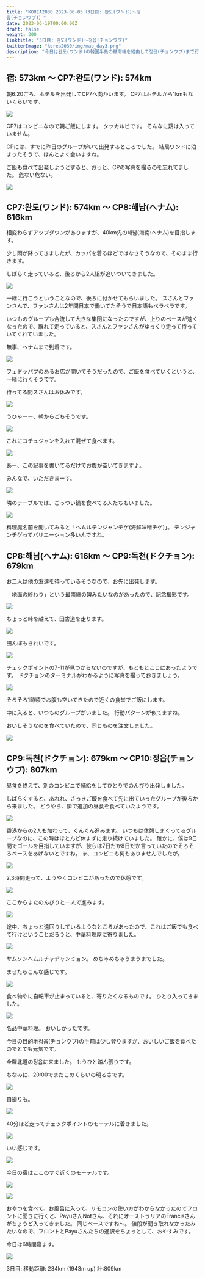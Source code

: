 ```yaml
---
title: "KOREA2030 2023-06-05（3日目: 완도(ワンド)～정
읍(チョンウプ)）"
date: 2023-06-19T00:00:00Z
draft: false
weight: 300
linktitle: "3日目: 완도(ワンド)～정읍(チョンウプ)"
twitterImage: "korea2030/img/map_day3.png"
description: "今日は완도(ワンド)の韓国半島の最南端を経由して정읍(チョンウプ)まで行きます。"
---
```

## 宿: 573km ～ CP7:완도(ワンド): 574km

朝6:20ごろ、ホテルを出発してCP7へ向かいます。
CP7はホテルから1kmもないくらいです。

![](../img/IMG_1456.JPG)

CP7はコンビニなので朝ご飯にします。
タッカルビです。
そんなに鶏は入っていません。

CPには、すでに昨日のグループがいて出発するところでした。
結局ワンドに泊まったそうで、ほんとよく会いますね。

ご飯も食べて出発しようとすると、おっと、CPの写真を撮るのを忘れてました。
危ない危ない。

![](../img/IMG_1457.JPG)

## CP7:완도(ワンド): 574km ～ CP8:해남(ヘナム): 616km

相変わらずアップダウンがありますが、40km先の해남(海南:ヘナム)を目指します。

少し雨が降ってきましたが、カッパを着るほどではなさそうなので、そのまま行きます。

しばらく走っていると、後ろから2人組が追いついてきました。

![](../img/IMG_1458.JPG)

一緒に行こうということなので、後ろに付かせてもらいました。
スさんとファンさんで、ファンさんは2年間日本で働いてたそうで日本語もペラペラです。

いつものグループも合流して大きな集団になったのですが、上りのペースが速くなったので、離れて走っていると、スさんとファンさんがゆっくり走って待っていてくれていました。

無事、ヘナムまで到着です。

![](../img/IMG_1461.JPG)

フェドッパプのあるお店が開いてそうだったので、ご飯を食べていくというと、一緒に行くそうです。

待ってる間スさんはお休みです。

![](../img/IMG_1462.JPG)

うひゃーー、朝からごちそうです。

![](../img/IMG_1464.JPG)

これにコチュジャンを入れて混ぜて食べます。

![](../img/IMG_1466.JPG)

あー、この記事を書いてるだけでお腹が空いてきますよ。

みんなで、いただきまーす。

![](../img/IMG_1465.JPG)

隣のテーブルでは、ごっつい鍋を食べてる人たちもいました。

![](../img/IMG_1467.JPG)

料理魔名前を聞いてみると「ヘムルテンジャンチゲ(海鮮味噌チゲ)」。
テンジャンチゲってバリエーション多いんですね。

## CP8:해남(ヘナム): 616km ～ CP9:독천(ドクチョン): 679km

お二人は他の友達を待っているそうなので、お先に出発します。

「地面の終わり」という最南端の碑みたいなのがあったので、記念撮影です。

![](../img/IMG_1468.JPG)

ちょっと峠を越えて、田舎道を走ります。

![](../img/IMG_1470.JPG)

田んぼもきれいです。

![](../img/IMG_1471.JPG)

チェックポイントの7-11が見つからないのですが、もともとここにあったようです。
ドクチョンのターミナルがわかるように写真を撮っておきましょう。

![](../img/IMG_1473.JPG)

そろそろ1時頃でお腹も空いてきたので近くの食堂でご飯にします。

中に入ると、いつものグループがいました。
行動パターンが似てますね。

おいしそうなのを食べていたので、同じものを注文しました。

![](../img/IMG_1474.JPG)

## CP9:독천(ドクチョン): 679km ～ CP10:정읍(チョンウプ): 807km

昼食を終えて、別のコンビニで補給をしてひとりでのんびり出発しました。

しばらくすると、あれれ、さっきご飯を食べて先に出ていったグループが後ろから来ました。
どうやら、隣で追加の昼食を食べていたようです。

![](../img/IMG_1475.JPG)

香港からの2人も加わって、ぐんぐん進みます。
いつもは休憩しまくってるグループなのに、この時はほとんど休まずに走り続けていました。
確かに、僕は9日間でゴールを目指していますが、彼らは7日だか8日だか言っていたのでそろそろペースをあげないとですね。
ま、コンビニも何もありませんでしたが。

![](../img/IMG_1477.JPG)

2,3時間走って、ようやくコンビニがあったので休憩です。

![](../img/IMG_1483.JPG)

ここからまたのんびりと一人で進みます。

![](../img/IMG_1485.JPG)

途中、ちょっと遠回りしているようなところがあったので、これはご飯でも食べて行けということだろうと、中華料理屋に寄りました。

![](../img/IMG_1489.JPG)

サムソンヘムルチャヂャンミョン。
めちゃめちゃうまうまでした。

まぜたらこんな感じです。

![](../img/IMG_1490.JPG)

食べ物やに自転車が止まっていると、寄りたくなるものです。
ひとり入ってきました。

![](../img/IMG_1492.JPG)

名品中華料理。
おいしかったです。

今日の目的地정읍(チョンウプ)の手前は少し登りますが、おいしいご飯を食べたのでとても元気です。

全羅北道の정읍に来ました。
もうひと踏ん張りです。

ちなみに、20:00でまだこのくらいの明るさです。

![](../img/IMG_1493.JPG)

自撮りも。

![](../img/IMG_1494.JPG)

40分ほど走ってチェックポイントのモーテルに着きました。

![](../img/IMG_1495.JPG)

いい感じです。

![](../img/IMG_1504.JPG)

今日の宿はここのすぐ近くのモーテルです。

![](../img/IMG_1496.JPG)

![](../img/IMG_1500.JPG)

おやつを食べて、お風呂に入って、リモコンの使い方がわからなかったのでフロントに聞きに行くと、PayuさんNotさん、それにオーストラリアのFrancisさんがちょうど入ってきました。
同じペースですね～。
値段が聞き取れなかったみたいなので、フロントとPayuさんたちの通訳をちょっとして、おやすみです。

今日は6時間寝ます。

![](../img/map_day3.png)

3日目: 移動距離: 234km (1943m up) 計:809km
